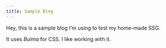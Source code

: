 ```yaml
---
title: Sample Blog
---
```


Hey, this is a sample blog I'm using to test my
home-made SSG.

It uses *Bulma* for CSS. I like working with it.
